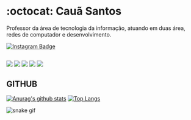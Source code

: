 # :octocat: Cauã Santos

Professor da área de tecnologia da informação, atuando em duas área, redes de computador e desenvolvimento.

[![Instagram Badge](https://img.shields.io/badge/Instagram-E4405F?style=for-the-badge&logo=instagram&logoColor=white)](https://www.instagram.com/cauafaguete_/)


##
![](https://img.shields.io/badge/‎-JavaScript-F7DF1E?logo=javascript&logoColor=white&style=plastic)
![](https://img.shields.io/badge/‎-HTML-CC342D?logo=html5&logoColor=white&style=plastic)
![](https://img.shields.io/badge/‎-CSS-1572B6?logo=css3&logoColor=white&style=plastic)
![](https://img.shields.io/badge/‎-GitHub-181717?logo=github&logoColor=white&style=plastic)
![](https://img.shields.io/badge/‎-VS%20Code-007ACC?logo=visual-studio-code&logoColor=white&style=plastic)

## GITHUB
[![Anurag's github stats](https://github-readme-stats.vercel.app/api?username=fernandoleonid&hide=issues&show_icons=true&title_color=61dafb&text_color=FFFFFF&icon_color=61dafb&bg_color=20232a)](https://github.com/anuraghazra/github-readme-stats)
[![Top Langs](https://github-readme-stats.vercel.app/api/top-langs/?username=fernandoleonid&layout=compact&title_color=61dafb&text_color=FFFFFF&icon_color=61dafb&bg_color=20232a)](https://github.com/anuraghazra/github-readme-stats)

![snake gif](https://github.com/Vitor-ext/Vitor-ext/blob/output/github-contribution-grid-snake.svg)
